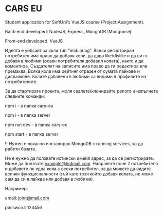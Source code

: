 # CARS EU

Student application for SoftUni's VueJS course (Project Assignment).

Back-end developed: NodeJS, Express, MongoDB (Mongoose)

Front-end developed: VueJS

Идеята е уебсайт за коли тип "mobile.bg". Всеки регистриран потребител има право да добавя коли, да дава like/dislike и да си го добавя в любими (освен потребителя добавил колата), както и да коментира. Създателят на записите има право да ги редактира или премахва. Всяка кола има рейтинг отразен от сумата лайкове и дислайкове. Колите добавени в любими са видими в профилите на потребителите.

За да стартирате проекта, моля свалете/клонирайте репото и изпълнете следните команди:

npm i - в папка cars-eu

npm i - в папка server

npm run dev - в папка cars-eu

npm start - в папка server

!! Нужен е локално инсталиран MongoDB с running services, за да работи базата.

Не е нужно да ползвате истински имейл адрес, за да се регистрирате. Може да ползвате example@hotmail.com.
Направете поне 2 потребителя и добавете по една кола с всеки потребител, за да можете да видите всички функционалности (тъй като този който добавя колата, не може сам да си я лайква или добавя в любими).

Например:

email: john@mail.com

password: 123456
